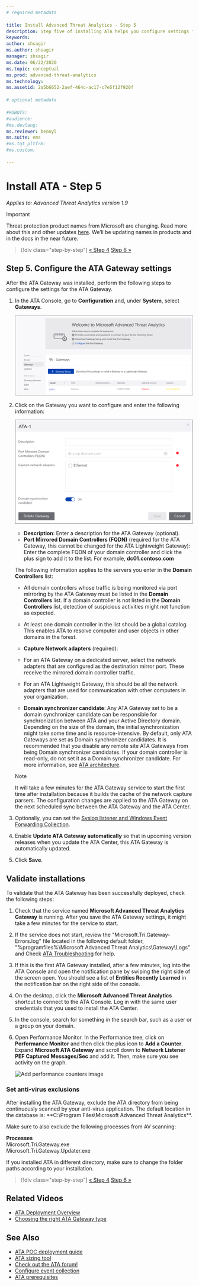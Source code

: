 ```yaml
---
# required metadata

title: Install Advanced Threat Analytics - Step 5
description: Step five of installing ATA helps you configure settings for your ATA Gateway.
keywords:
author: shsagir
ms.author: shsagir
manager: shsagir
ms.date: 06/22/2020
ms.topic: conceptual
ms.prod: advanced-threat-analytics
ms.technology:
ms.assetid: 2a5b6652-2aef-464c-ac17-c7e5f12f920f

# optional metadata

#ROBOTS:
#audience:
#ms.devlang:
ms.reviewer: bennyl
ms.suite: ems
#ms.tgt_pltfrm:
#ms.custom:

---
```


# Install ATA - Step 5

*Applies to: Advanced Threat Analytics version 1.9*

> [!IMPORTANT]
> Threat protection product names from Microsoft are changing. Read more about this and other updates [here](https://www.microsoft.com/security/blog/?p=91813).  We’ll be updating names in products and in the docs in the near future.


> [!div class="step-by-step"]
> [« Step 4](install-ata-step4.md)
> [Step 6 »](install-ata-step6.md)

## Step 5. Configure the ATA Gateway settings

After the ATA Gateway was installed, perform the following steps to configure the settings for the ATA Gateway.

1. In the ATA Console, go to **Configuration** and, under **System**, select **Gateways**.

    ![Configure gateway settings image](media/ata-gw-config-1.png)

1. Click on the Gateway you want to configure and enter the following information:

    ![Configure gateway settings image](media/ATA-Gateways-config-2.png)

    - **Description**: Enter a description for the ATA Gateway (optional).
    - **Port Mirrored Domain Controllers (FQDN)** (required for the ATA Gateway, this cannot be changed for the ATA Lightweight Gateway): Enter the complete FQDN of your domain controller and click the plus sign to add it to the list. For example,  **dc01.contoso.com**

    The following information applies to the servers you enter in the **Domain Controllers** list:

    - All domain controllers whose traffic is being monitored via port mirroring by the ATA Gateway must be listed in the **Domain Controllers** list. If a domain controller is not listed in the **Domain Controllers** list, detection of suspicious activities might not function as expected.
    - At least one domain controller in the list should be a global catalog. This enables ATA to resolve computer and user objects in other domains in the forest.

    - **Capture Network adapters** (required):
    - For an ATA Gateway on a dedicated server, select the network adapters that are configured as the destination mirror port. These receive the mirrored domain controller traffic.
    - For an ATA Lightweight Gateway, this should be all the network adapters that are used for communication with other computers in your organization.

    - **Domain synchronizer candidate**: Any ATA Gateway set to be a domain synchronizer candidate can be responsible for synchronization between ATA and your Active Directory domain. Depending on the size of the domain, the initial synchronization might take some time and is resource-intensive. By default, only ATA Gateways are set as Domain synchronizer candidates.
    It is recommended that you disable any remote site ATA Gateways from being Domain synchronizer candidates.
    If your domain controller is read-only, do not set it as a Domain synchronizer candidate. For more information, see [ATA architecture](ata-architecture.md#ata-lightweight-gateway-features).

    > [!NOTE]
    > It will take a few minutes for the ATA Gateway service to start the first time after installation because it builds the cache of the network capture parsers.
    > The configuration changes are applied to the ATA Gateway on the next scheduled sync between the ATA Gateway and the ATA Center.

1. Optionally, you can set the [Syslog listener and Windows Event Forwarding Collection](configure-event-collection.md).
1. Enable **Update ATA Gateway automatically** so that in upcoming version releases when you update the ATA Center, this ATA Gateway is automatically updated.

1. Click **Save**.

## Validate installations

To validate that the ATA Gateway has been successfully deployed, check the following steps:

1. Check that the service named **Microsoft Advanced Threat Analytics Gateway** is running. After you save the ATA Gateway settings, it might take a few minutes for the service to start.

1. If the service does not start, review the "Microsoft.Tri.Gateway-Errors.log" file located in the following default folder, "%programfiles%\Microsoft Advanced Threat Analytics\Gateway\Logs" and Check [ATA Troubleshooting](troubleshooting-ata-known-errors.md) for help.

1. If this is the first ATA Gateway installed, after a few minutes, log into the ATA Console and open the notification pane by swiping the right side of the screen open. You should see a list of **Entities Recently Learned** in the notification bar on the right side of the console.

1. On the desktop, click the **Microsoft Advanced Threat Analytics** shortcut to connect to the ATA Console. Log in with the same user credentials that you used to install the ATA Center.
1. In the console, search for something in the search bar, such as a user or a group on your domain.
1. Open Performance Monitor. In the Performance tree, click on **Performance Monitor** and then click the plus icon to **Add a Counter**. Expand **Microsoft ATA Gateway** and scroll down to **Network Listener PEF Captured Messages/Sec** and add it. Then, make sure you see activity on the graph.

    ![Add performance counters image](media/ATA-performance-monitoring-add-counters.png)

### Set anti-virus exclusions

After installing the ATA Gateway, exclude the ATA directory from being continuously scanned by your anti-virus application. The default location in the database is: **C:\Program Files\Microsoft Advanced Threat Analytics\**.

Make sure to also exclude the following processes from AV scanning:

**Processes**  
Microsoft.Tri.Gateway.exe  
Microsoft.Tri.Gateway.Updater.exe

If you installed ATA in different directory, make sure to change the folder paths according to your installation.

> [!div class="step-by-step"]
> [« Step 4](install-ata-step4.md)
> [Step 6 »](install-ata-step6.md)

## Related Videos

- [ATA Deployment Overview](https://channel9.msdn.com/Shows/Microsoft-Security/Overview-of-ATA-Deployment-in-10-Minutes)
- [Choosing the right ATA Gateway type](https://channel9.msdn.com/Shows/Microsoft-Security/ATA-Deployment-Choose-the-Right-Gateway-Type)

## See Also

- [ATA POC deployment guide](https://aka.ms/atapoc)
- [ATA sizing tool](https://aka.ms/atasizingtool)
- [Check out the ATA forum!](https://social.technet.microsoft.com/Forums/security/home?forum=mata)
- [Configure event collection](configure-event-collection.md)
- [ATA prerequisites](ata-prerequisites.md)
